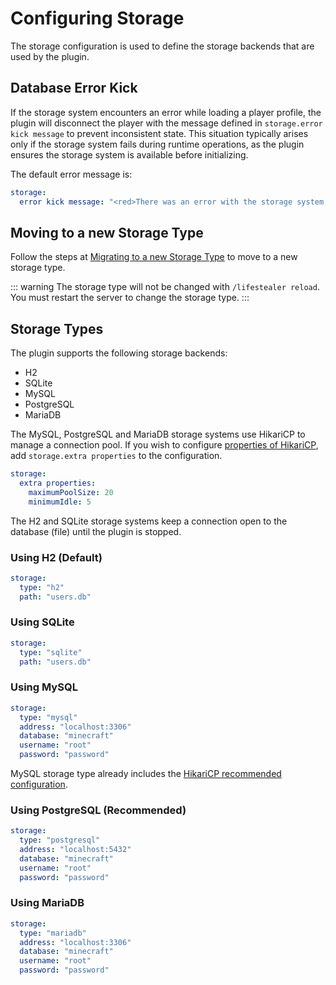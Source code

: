 # Configuring Storage

The storage configuration is used to define the storage backends that are used by the plugin.

## Database Error Kick

If the storage system encounters an error while loading a player profile, the plugin will disconnect the player with the
message defined in `storage.error kick message` to prevent inconsistent state. This situation typically arises only
if the storage system fails during runtime operations, as the plugin ensures the storage system is available before
initializing.

The default error message is:

```yaml
storage:
  error kick message: "<red>There was an error with the storage system, please contact an administrator."
```

## Moving to a new Storage Type

Follow the steps at [Migrating to a new Storage Type](/usage/migrating-to-a-new-storage-type) to move to a new storage type.

::: warning
The storage type will not be changed with `/lifestealer reload`. You must restart the server to change the storage type.
:::

## Storage Types

The plugin supports the following storage backends:

- H2
- SQLite
- MySQL
- PostgreSQL
- MariaDB

The MySQL, PostgreSQL and MariaDB storage systems use HikariCP to manage a connection pool. If you wish to
configure [properties of HikariCP](https://github.com/brettwooldridge/HikariCP?tab=readme-ov-file#gear-configuration-knobs-baby),
add `storage.extra properties` to the configuration.

```yaml
storage:
  extra properties:
    maximumPoolSize: 20
    minimumIdle: 5
```

The H2 and SQLite storage systems keep a connection open to the database (file) until the plugin is stopped.

### Using H2 (Default)

```yaml
storage:
  type: "h2"
  path: "users.db"
```

### Using SQLite

```yaml
storage:
  type: "sqlite"
  path: "users.db"
```

### Using MySQL

```yaml
storage:
  type: "mysql"
  address: "localhost:3306"
  database: "minecraft"
  username: "root"
  password: "password"
```

MySQL storage type already includes
the [HikariCP recommended configuration](https://github.com/brettwooldridge/HikariCP/wiki/MySQL-Configuration).

### Using PostgreSQL (Recommended)

```yaml
storage:
  type: "postgresql"
  address: "localhost:5432"
  database: "minecraft"
  username: "root"
  password: "password"
```

### Using MariaDB

```yaml
storage:
  type: "mariadb"
  address: "localhost:3306"
  database: "minecraft"
  username: "root"
  password: "password"
```
